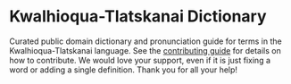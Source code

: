 
# Kwalhioqua-Tlatskanai Dictionary

Curated public domain dictionary and pronunciation guide for terms in the Kwalhioqua-Tlatskanai language. See the [contributing guide](https://github.com/drumworkteam/term/blob/make/.github/contributing.md) for details on how to contribute. We would love your support, even if it is just fixing a word or adding a single definition. Thank you for all your help!